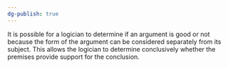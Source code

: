 ```yaml
---
dg-publish: true
---
```

It is possible for a logician to determine if an argument is good or not because the form of the argument can be considered separately from its subject. This allows the logician to determine conclusively whether the premises provide support for the conclusion.